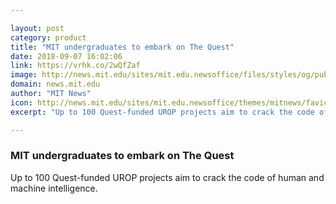 ```yaml
---

layout: post
category: product
title: "MIT undergraduates to embark on The Quest"
date: 2018-09-07 16:02:06
link: https://vrhk.co/2wQfZaf
image: http://news.mit.edu/sites/mit.edu.newsoffice/files/styles/og/public/images/2018/ChristopherHarting-2-Dome_7.jpg
domain: news.mit.edu
author: "MIT News"
icon: http://news.mit.edu/sites/mit.edu.newsoffice/themes/mitnews/favicon.ico
excerpt: "Up to 100 Quest-funded UROP projects aim to crack the code of human and machine intelligence."

---
```


### MIT undergraduates to embark on The Quest

Up to 100 Quest-funded UROP projects aim to crack the code of human and machine intelligence.